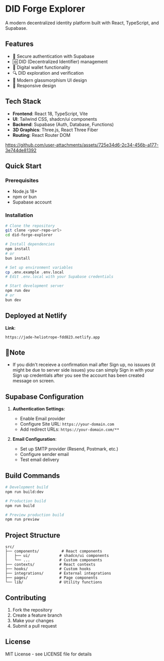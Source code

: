 # DID Forge Explorer

A modern decentralized identity platform built with React, TypeScript, and Supabase.

## Features

- 🔐 Secure authentication with Supabase
- 🆔 DID (Decentralized Identifier) management
- 💼 Digital wallet functionality
- 🔍 DID exploration and verification
- 🎨 Modern glassmorphism UI design
- 📱 Responsive design

## Tech Stack

- **Frontend**: React 18, TypeScript, Vite
- **UI**: Tailwind CSS, shadcn/ui components
- **Backend**: Supabase (Auth, Database, Functions)
- **3D Graphics**: Three.js, React Three Fiber
- **Routing**: React Router DOM



https://github.com/user-attachments/assets/725e34d6-2c34-456b-a177-3e744de81392


## Quick Start

### Prerequisites

- Node.js 18+ 
- npm or bun
- Supabase account

### Installation

```bash
# Clone the repository
git clone <your-repo-url>
cd did-forge-explorer

# Install dependencies
npm install
# or
bun install

# Set up environment variables
cp .env.example .env.local
# Edit .env.local with your Supabase credentials

# Start development server
npm run dev
# or
bun dev
```

## Deployed at Netlify

 **Link**:
   ```link
   https://jade-heliotrope-fdd823.netlify.app
   ```
## 📝Note
   - If you didn't receieve a confirmation mail after Sign up, no issuues (it might be due to server side issues) you can simply Sign in with your Sign up credentials after you see the account has been created message on screen.

## Supabase Configuration

1. **Authentication Settings**:
   - Enable Email provider
   - Configure Site URL: `https://your-domain.com`
   - Add redirect URLs: `https://your-domain.com/**`

2. **Email Configuration**:
   - Set up SMTP provider (Resend, Postmark, etc.)
   - Configure sender email
   - Test email delivery

## Build Commands

```bash
# Development build
npm run build:dev

# Production build
npm run build

# Preview production build
npm run preview
```

## Project Structure

```
src/
├── components/          # React components
│   ├── ui/             # shadcn/ui components
│   └── ...             # Custom components
├── contexts/           # React contexts
├── hooks/              # Custom hooks
├── integrations/       # External integrations
├── pages/              # Page components
└── lib/                # Utility functions
```

## Contributing

1. Fork the repository
2. Create a feature branch
3. Make your changes
4. Submit a pull request

## License

MIT License - see LICENSE file for details
